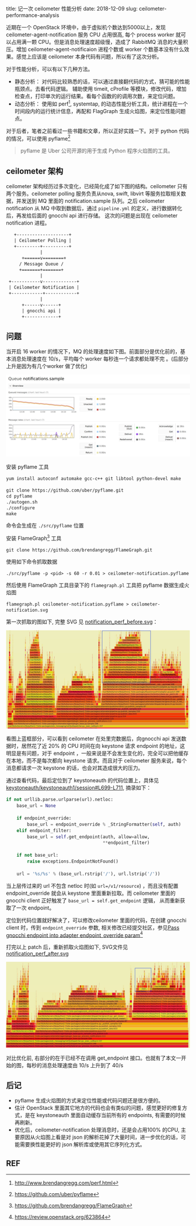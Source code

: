 title: 记一次 ceilometer 性能分析
date: 2018-12-09
slug: ceilometer-performance-analysis

近期在一个 OpenStack 环境中，由于虚拟机个数达到5000以上，发现 ceilometer-agent-notification 服务 CPU 占用很高, 每个 process worker 就可以占用满一颗 CPU。但是消息处理速度超级慢，造成了 RabbitMQ 消息的大量积压。增加 ceilometer-agent-notificaion 进程个数或 worker 个数基本没有什么效果。感觉上应该是 ceilometer 本身代码有问题，所以有了这次分析。

对于性能分析，可以有以下几种方法。

- 静态分析： 对代码比较熟悉的话，可以通过直接翻代码的方式，猜可能的性能瓶颈点。去看代码逻辑。 辅助使用 timeit, cProfile 等模块，修改代码，增加检查点，打印单次的运行结果。看每个函数的的调用次数，来定位问题。
- 动态分析： 使用如 perf[^1], systemtap, 的动态性能分析工具，统计进程在一个时间段内的运行统计信息，再配和 FlagGraph 生成火焰图，来定位性能问题点。

对于后者，笔者之前看过一些书籍和文章，所以正好实践一下。对于 python 代码的情况，可以使用 pyflame[^2]

> pyflame 是 Uber 公司开源的用于生成 Python 程序火焰图的工具。

## ceilometer 架构

ceilometer 架构经历过多次变化，已经简化成了如下图的结构。ceilometer 只有两个服务。ceilometer polling 服务负责从nova, swift, libvirt 等服务拉取相关数据，并发送到 MQ 里面的 notification.sample 队列。之后 ceilometer notification 从 MQ 中取到数据后，通过 `pipeline.yml` 的定义，进行数据转化后，再发给后面的 gnocchi api 进行存储。 这次的问题是出现在 ceilometer notification 进程。

       +--------------------+
       | Ceilometer Polling |
       +---------+----------+
                 |
          +======v========+
         / Message Queue /
         +=======+=======+
                 |
     +-----------v-------------+
     | Ceilometer Notification |
     +------------+------------+
                 |
          +------v------+
          | gnocchi api |
          +-------------+

## 问题

当开启 16 worker 的情况下，MQ 的处理速度如下图。前面部分是优化前的，基本消息处理速度在 10/s，平均每个 worker 每秒连一个请求都处理不完 。(后部分上升是因为有几个worker 做了优化)

![rabbitmq noti](images/ceilometer-perf/rabbitmq.jpg)

安装 pyflame 工具

```
yum install autoconf automake gcc-c++ git libtool python-devel make

git clone https://github.com/uber/pyflame.git
cd pyflame
./autogen.sh
./configure
make
```

命令会生成在 `./src/pyflame` 位置

安装 FlameGraph[^4] 工具 

```
git clone https://github.com/brendangregg/FlameGraph.git
```

使用如下命令抓取数据

    ./src/pyflame -p <pid> -s 60 -r 0.01 > ceilometer-notification.pyflame

然后使用 FlameGraph 工具目录下的 `flamegraph.pl` 工具把 pyflame 数据生成火焰图

    flamegraph.pl ceilometer-notification.pyflame > ceilometer-notification.svg

第一次抓取的图如下, 完整 SVG 见 [notification_perf_before.svg](images/ceilometer-perf/notification_perf_before.svg)：

![ceilometer notification perf](images/ceilometer-perf/notification_perf_before.jpg)

看图上蓝框部分，可以看到 ceilometer 在处里完数据后，向gnocchi api 发送数据时，居然花了近 20% 的 CPU 时间在向 keystone 请求 endpoint 的地址，这明显是有问题，对于 endpoint ，一般来说是不会发生变化的，完全可以把他缓存在本地，而不是每次都向 keystone 请求。而且对于 ceilometer 服务来说，每个消息都请求一次 keystone 的话，也会对其造成很大的压力。

通过查看代码，最后定位到了 keystoneauth 的代码位置上，具体见 [keystoneauth/keystoneauth1/session#L699-L711](https://github.com/openstack/keystoneauth/blob/f2ad956f8256fb6fec888472b3364a5f1e8c8961/keystoneauth1/session.py#L699-L711), 摘录如下：

```python
if not urllib.parse.urlparse(url).netloc:
    base_url = None

    if endpoint_override:
        base_url = endpoint_override % _StringFormatter(self, auth)
    elif endpoint_filter:
        base_url = self.get_endpoint(auth, allow=allow,
                                     **endpoint_filter)

    if not base_url:
        raise exceptions.EndpointNotFound()

    url = '%s/%s' % (base_url.rstrip('/'), url.lstrip('/'))
```

当上层传过来的 url 不包含 netloc 时(如 `url=/v1/resource`) ，而且没有配置 endpoint_override 就会从 keystone 里面重新拉取。而 ceilometer 里面的 gnocchi client 正好触发了 `base_url = self.get_endpoint` 逻辑， 从而重新获取了一次 endpoint。

定位到代码位置就好解决了，可以修改ceilometer 里面的代码，在创建 gnocchi client 时，传到 `endpoint_override` 参数, 相关修改已经提交社区，参见[Pass gnocchi endpoint into adapter endpoint_override param](https://review.openstack.org/623864)[^3]
 
打完以上 patch 后，重新抓取火焰图如下, SVG文件见[notification_perf_after.svg](images/ceilometer-perf/notification_perf_after.svg)

![notification perf after](images/ceilometer-perf/notification_perf_after.jpg)

对比优化前, 右部分的在于已经不在调用 get_endpoint 接口。也就有了本文一开始的图，每秒的消息处理速度由 10/s 上升到了 40/s 

## 后记

- pyflame 生成火焰图的方式来定位性能或代码问题还是很方便的。
- 估计 OpenStack 里面其它地方的代码也会有类似的问题，感觉更好的修复方式，是在 keystoneauth 里面自动缓存当前所有的 endpoints, 有需要的时候再刷新。
- 优化后，ceilometer-notification 处理消息时，还是会占用100% 的CPU, 主要原因从火焰图上看是对 json 的解析花掉了大量时间，进一步优化的话，可能需要换性能更好的 json 解析库或使用其它序列化方式。 

## REF
[^1]: http://www.brendangregg.com/perf.html
[^2]: https://github.com/uber/pyflame
[^3]: https://review.openstack.org/623864
[^4]: https://github.com/brendangregg/FlameGraph
